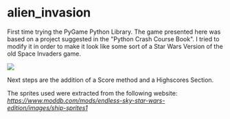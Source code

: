 # alien_invasion
First time trying the PyGame Python Library. The game presented here was based on a project suggested in the "Python Crash Course Book". 
I tried to modify it in order to make it look like some sort of a Star Wars Version of the old Space Invaders game. 

![](https://i.ibb.co/vwtyDCC/game-appearance.png)

Next steps are the addition of a Score method and a Highscores Section.

The sprites used were extracted from the following website:
_https://www.moddb.com/mods/endless-sky-star-wars-edition/images/ship-sprites1_
